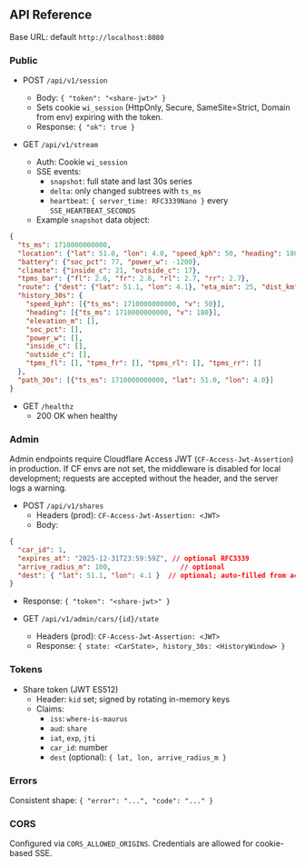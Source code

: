 ## API Reference

Base URL: default `http://localhost:8080`

### Public

- POST `/api/v1/session`
  - Body: `{ "token": "<share-jwt>" }`
  - Sets cookie `wi_session` (HttpOnly, Secure, SameSite=Strict, Domain from env) expiring with the token.
  - Response: `{ "ok": true }`

- GET `/api/v1/stream`
  - Auth: Cookie `wi_session`
  - SSE events:
    - `snapshot`: full state and last 30s series
    - `delta`: only changed subtrees with `ts_ms`
    - `heartbeat`: `{ server_time: RFC3339Nano }` every `SSE_HEARTBEAT_SECONDS`
  - Example `snapshot` data object:
```json
{
  "ts_ms": 1710000000000,
  "location": {"lat": 51.0, "lon": 4.0, "speed_kph": 50, "heading": 180, "elevation_m": 12},
  "battery": {"soc_pct": 77, "power_w": -1200},
  "climate": {"inside_c": 21, "outside_c": 17},
  "tpms_bar": {"fl": 2.6, "fr": 2.6, "rl": 2.7, "rr": 2.7},
  "route": {"dest": {"lat": 51.1, "lon": 4.1}, "eta_min": 25, "dist_km": 12.3},
  "history_30s": {
    "speed_kph": [{"ts_ms": 1710000000000, "v": 50}],
    "heading": [{"ts_ms": 1710000000000, "v": 180}],
    "elevation_m": [],
    "soc_pct": [],
    "power_w": [],
    "inside_c": [],
    "outside_c": [],
    "tpms_fl": [], "tpms_fr": [], "tpms_rl": [], "tpms_rr": []
  },
  "path_30s": [{"ts_ms": 1710000000000, "lat": 51.0, "lon": 4.0}]
}
```

- GET `/healthz`
  - 200 OK when healthy

### Admin

Admin endpoints require Cloudflare Access JWT (`CF-Access-Jwt-Assertion`) in production. If CF envs are not set, the middleware is disabled for local development; requests are accepted without the header, and the server logs a warning.

- POST `/api/v1/shares`
  - Headers (prod): `CF-Access-Jwt-Assertion: <JWT>`
  - Body:
```json
{
  "car_id": 1,
  "expires_at": "2025-12-31T23:59:59Z", // optional RFC3339
  "arrive_radius_m": 100,                 // optional
  "dest": { "lat": 51.1, "lon": 4.1 }  // optional; auto-filled from active route if present
}
```
  - Response: `{ "token": "<share-jwt>" }`

- GET `/api/v1/admin/cars/{id}/state`
  - Headers (prod): `CF-Access-Jwt-Assertion: <JWT>`
  - Response: `{ state: <CarState>, history_30s: <HistoryWindow> }`

### Tokens

- Share token (JWT ES512)
  - Header: `kid` set; signed by rotating in-memory keys
  - Claims:
    - `iss`: `where-is-maurus`
    - `aud`: `share`
    - `iat`, `exp`, `jti`
    - `car_id`: number
    - `dest` (optional): `{ lat, lon, arrive_radius_m }`

### Errors

Consistent shape: `{ "error": "...", "code": "..." }`

### CORS

Configured via `CORS_ALLOWED_ORIGINS`. Credentials are allowed for cookie-based SSE.


